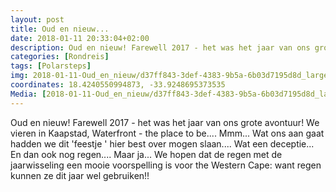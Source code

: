```yaml
---
layout: post
title: Oud en nieuw...
date: 2018-01-11 20:33:04+02:00
description: Oud en nieuw! Farewell 2017 - het was het jaar van ons grote avontuur! We vieren in Kaapstad, Waterfront - the place to be.... 
categories: [Rondreis]
tags: [Polarsteps]
img: 2018-01-11-Oud_en_nieuw/d37ff843-3def-4383-9b5a-6b03d7195d8d_large_image.jpg
coordinates: 18.4240550994873, -33.9248695373535
Media: [2018-01-11-Oud_en_nieuw/d37ff843-3def-4383-9b5a-6b03d7195d8d_large_image.jpg, 2018-01-11-Oud_en_nieuw/dbc2a93a-46cb-4ba9-8379-fa901bd498af_large_image.jpg, 2018-01-11-Oud_en_nieuw/c18586ff-3b00-478f-b6e4-784555e9f7bd_large_image.jpg, 2018-01-11-Oud_en_nieuw/36675e12-4de4-4147-92fa-22795ea03f3f_large_image.jpg, 2018-01-11-Oud_en_nieuw/b88579c8-7db3-4b9b-981d-3942bc3a001c_large_image.jpg, 2018-01-11-Oud_en_nieuw/49172162-cf6b-407a-9ab2-9e30418dae8c_large_image.jpg, 2018-01-11-Oud_en_nieuw/999fcd08-ce15-430a-a753-b28bdbd9a094_large_image.jpg, 2018-01-11-Oud_en_nieuw/27d1e6db-2895-4d81-a42c-6f5e1c588f31_large_image.jpg, 2018-01-11-Oud_en_nieuw/f4be1b17-9d26-4730-b289-4b546321b6e6_large_image.jpg]
---
```

Oud en nieuw! Farewell 2017 - het was het jaar van ons grote avontuur! We vieren in Kaapstad, Waterfront - the place to be.... 
Mmm... Wat ons aan gaat hadden we dit 'feestje ' hier best over mogen slaan.... Wat een deceptie... En dan ook nog regen.... Maar ja... We hopen dat de regen met de jaarwisseling een mooie voorspelling is voor the Western Cape: want regen kunnen ze dit jaar wel gebruiken!! 